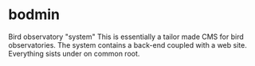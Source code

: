 # bodmin
Bird observatory "system"
This is essentially a tailor made CMS for bird observatories. The system contains a back-end coupled with a web site. Everything sists under on common root. 
